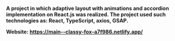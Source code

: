 **A project in which adaptive layout with animations and accordion implementation on React.js was realized. The project used such technologies as: React, TypeScript, axios, GSAP.**

**Website: https://main--classy-fox-a7f986.netlify.app/**
